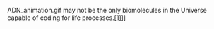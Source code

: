 ADN_animation.gif may not be the only biomolecules in the Universe capable of coding for life processes.[1]]]
